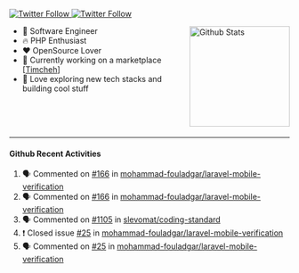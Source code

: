 <p>
  <a href="https://twitter.com/50bhan">
    <img alt="Twitter Follow" src="https://img.shields.io/twitter/follow/50bhan?color=1DA1F2&logo=twitter&style=for-the-badge">
  </a>
  
  <a href="https://www.linkedin.com/in/50bhan">
    <img alt="Twitter Follow" src="https://img.shields.io/badge/LinkedIn-0077B5?style=for-the-badge&logo=linkedin&logoColor=white">
  </a>
</p>

<img alt="Github Stats" src="https://github-readme-stats.vercel.app/api?username=50bhan&show_icons=true" align="right" height="180" />

- 🔭 Software Engineer
- :fire: PHP Enthusiast
- :hearts: OpenSource Lover
- :mega: Currently working on a marketplace [[Timcheh](https://timcheh.com)]
- 🚀 Love exploring new tech stacks and building cool stuff

<br><br><br><hr>

#### Github Recent Activities
<!--START_SECTION:activity-->
1. 🗣 Commented on [#166](https://github.com/mohammad-fouladgar/laravel-mobile-verification/issues/166) in [mohammad-fouladgar/laravel-mobile-verification](https://github.com/mohammad-fouladgar/laravel-mobile-verification)
2. 🗣 Commented on [#166](https://github.com/mohammad-fouladgar/laravel-mobile-verification/issues/166) in [mohammad-fouladgar/laravel-mobile-verification](https://github.com/mohammad-fouladgar/laravel-mobile-verification)
3. 🗣 Commented on [#1105](https://github.com/slevomat/coding-standard/issues/1105) in [slevomat/coding-standard](https://github.com/slevomat/coding-standard)
4. ❗️ Closed issue [#25](https://github.com/mohammad-fouladgar/laravel-mobile-verification/issues/25) in [mohammad-fouladgar/laravel-mobile-verification](https://github.com/mohammad-fouladgar/laravel-mobile-verification)
5. 🗣 Commented on [#25](https://github.com/mohammad-fouladgar/laravel-mobile-verification/issues/25) in [mohammad-fouladgar/laravel-mobile-verification](https://github.com/mohammad-fouladgar/laravel-mobile-verification)
<!--END_SECTION:activity-->
